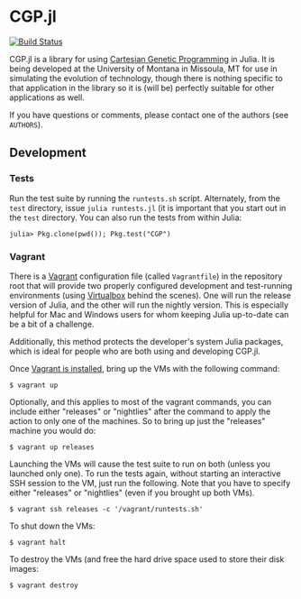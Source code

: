 # CGP.jl

[![Build Status](https://travis-ci.org/glesica/CGP.jl.svg?branch=master)](https://travis-ci.org/glesica/CGP.jl)

CGP.jl is a library for using
[Cartesian Genetic Programming](http://www.cartesiangp.co.uk/) in
Julia. It is being developed at the University of Montana in Missoula,
MT for use in simulating the evolution of technology, though there is
nothing specific to that application in the library so it is (will be)
perfectly suitable for other applications as well.

If you have questions or comments, please contact one of the authors
(see `AUTHORS`).

## Development

### Tests

Run the test suite by running the `runtests.sh` script. Alternately,
from the `test` directory, issue `julia runtests.jl` (it is important
that you start out in the `test` directory. You can also run the tests
from within Julia:

```
julia> Pkg.clone(pwd()); Pkg.test("CGP")
```

### Vagrant

There is a [Vagrant](http://docs.vagrantup.com/) configuration file
(called `Vagrantfile`) in the repository root that will provide two
properly configured development and test-running environments (using
[Virtualbox](https://www.virtualbox.org/) behind the scenes). One will
run the release version of Julia, and the other will run the nightly
version. This is especially helpful for Mac and Windows users for whom
keeping Julia up-to-date can be a bit of a challenge.

Additionally, this method protects the developer's system Julia
packages, which is ideal for people who are both using and developing
CGP.jl.

Once
[Vagrant is installed](http://docs.vagrantup.com/v2/getting-started/index.html),
bring up the VMs with the following command:

```
$ vagrant up
```

Optionally, and this applies to most of the vagrant commands, you can
include either "releases" or "nightlies" after the command to apply
the action to only one of the machines. So to bring up just the
"releases" machine you would do:

```
$ vagrant up releases
```

Launching the VMs will cause the test suite to run on both (unless you
launched only one). To run the tests again, without starting an
interactive SSH session to the VM, just run the following. Note that
you have to specify either "releases" or "nightlies" (even if you
brought up both VMs).

```
$ vagrant ssh releases -c '/vagrant/runtests.sh'
```

To shut down the VMs:

```
$ vagrant halt
```

To destroy the VMs (and free the hard drive space used to store their
disk images:

```
$ vagrant destroy
```
